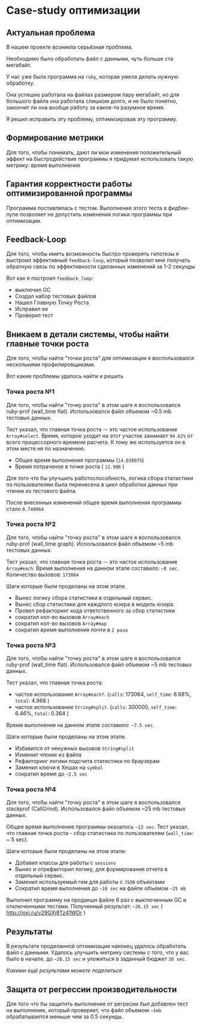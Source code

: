 # Case-study оптимизации

## Актуальная проблема
В нашем проекте возникла серьёзная проблема.

Необходимо было обработать файл с данными, чуть больше ста мегабайт.

У нас уже была программа на `ruby`, которая умела делать нужную обработку.

Она успешно работала на файлах размером пару мегабайт, но для большого файла она работала слишком долго, и не было понятно, закончит ли она вообще работу за какое-то разумное время.

Я решил исправить эту проблему, оптимизировав эту программу.

## Формирование метрики
Для того, чтобы понимать, дают ли мои изменения положительный эффект на быстродействие программы я придумал использовать такую метрику: время выполнения

## Гарантия корректности работы оптимизированной программы
Программа поставлялась с тестом. Выполнение этого теста в фидбек-лупе позволяет не допустить изменения логики программы при оптимизации.

## Feedback-Loop
Для того, чтобы иметь возможность быстро проверять гипотезы я выстроил эффективный `feedback-loop`, который позволил мне получать обратную связь по эффективности сделанных изменений за 1-2 секунды

Вот как я построил `feedback_loop`: 
- выключил GC 
- Создал набор тестовых файлов
- Нашел Главную Точку Роста
- Исправил ее
- Проверил тест

## Вникаем в детали системы, чтобы найти главные точки роста
Для того, чтобы найти "точки роста" для оптимизации я воспользовался несколькими профилировщиками.

Вот какие проблемы удалось найти и решить

### Точка роста №1 
Для того, чтобы найти "точку роста" в этом шаге я воспользовался ruby-prof (wall_time flat). Использовался файл объемом ~0.5 mb тестовых данных. 

Тест указал, что главная точка роста -- это частое использование `Array#select`. Время, которое уходит на этот участок занимает `94.62%` от всего процессорного времени расчета.
К тому же используется он в этом месте не по назначению. 

- Общее время выполнения программы (`14.038075`)
- Время потраченое в точке роста ( `12.906` )

Для того что бы улучшить работоспособность, логика сбора статистики по пользователям была перенесена в цикл обработки данных при чтении из тестового файла.

После внесенных изменений общее время выполнения программы стало `0.740964`

### Точка роста №2
Для того, чтобы найти "точку роста" в этом шаге я воспользовался ruby-prof (wall_time graph). Использовался файл объемом ~5 mb тестовых данных. 

Тест указал, что главная точка роста -- это частое использование `Array#each`.
Время выполнения на данном этапе составило: `~8 sec`. 
Количество вызовов: `173064`

Шаги которые были проделаны на этом этапе. 
- Вынес логику сбора статистики в отдельный сервис. 
- Вынес сбор статистики для каждлого юзера в модель юзера. 
- Провел рефакторинг кода ответственного за сбор статистики
- сократил кол-во вызовов `Array#each`
- сократил кол-во вызовов `Array#map`
- сократил время выполнения почти в `2 раза`

### Точка роста №3

Для того, чтобы найти "точку роста" в этом шаге я воспользовался ruby-prof (wall_time flat). Использовался файл объемом ~5 mb тестовых данных. 

Тест указал, что главная точка роста: 
- частое использование `Array#each?`. (`calls`: 173064, `self_time`: 6.68%, `total`: 4.968 ) 
- частое использование `String#split`. (`calls`: 300000, `self_time`: 6.46%, `total`: 0.364 )

Время выполнения на данном этапе составило: `~7.5 sec`. 

Шаги которые были проделаны на этом этапе. 
- Избавился от ненужных вызовов `String#split`
- Изменил чтение из файла 
- Рефакторинг логики подсчета статистики по браузерам
- Заменил ключи в Хешах на `symbol`
- сократил время до `~2.5 sec`

### Точка роста №4

Для того, чтобы найти "точку роста" в этом шаге я воспользовался stackprof (CallGrind). Использовался файл объемом ~25 mb тестовых данных. 

Общее время выполнение программы оказалось `~13 sec`.
Тест указал, что главная точка роста - сбор статистики по пользователям (`wall_time`: ~ 5 sec).

Шаги которые были проделаны на этом этапе:
- Добавил классы для работы с `sessions`
- Вынес и отрефакторил логику, для формирования отчета в отдельный сервис. 
- Заменил используемый гем для работы с `JSON` объектами 
- Сократил время выполнения до `~10 sec` на файле объемом `~25 mb`

Выполнил программу на продакшн файле 6 раз с выключенным GC и отключенными тестами. 
Полученный результат: `~26.15 sec` ( http://joxi.ru/v29GXj8Tz41WOr )
 
## Результаты

В результате проделанной оптимизации наконец удалось обработать файл с данными. Удалось улучшить метрику системы с того, что у вас было в начале, до `~26.15 sec` и уложиться в заданный бюджет `30 sec`.

*Какими ещё результами можете поделиться*

## Защита от регрессии производительности
Для того что бы защитить выполнение от регресии был добавлен тест на выполнение, который проверяет, что файл объемом `~1mb` обрабатывается меньше чем за 0.5 секунды.